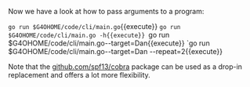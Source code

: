Now we have a look at how to pass arguments to a program:

`go run $G4OHOME/code/cli/main.go`{{execute}}
`go run $G4OHOME/code/cli/main.go -h{{execute}}
`go run $G4OHOME/code/cli/main.go--target=Dan{{execute}}
`go run $G4OHOME/code/cli/main.go--target=Dan --repeat=2{{execute}}

Note that the [github.com/spf13/cobra](https://github.com/spf13/cobra) package can be used as a drop-in replacement and offers a lot more flexibility.